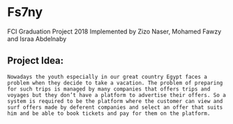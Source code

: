# Fs7ny
FCI Graduation Project 2018 Implemented by Zizo Naser, Mohamed Fawzy and Israa Abdelnaby
## Project Idea:
	Nowadays the youth especially in our great country Egypt faces a problem when they decide to take a vacation. The problem of preparing for such trips is managed by many companies that offers trips and voyages but they don’t have a platform to advertise their offers. So a system is required to be the platform where the customer can view and surf offers made by deferent companies and select an offer that suits him and be able to book tickets and pay for them on the platform.

